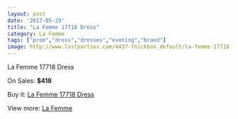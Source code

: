 ```yaml
---
layout: post
date: '2017-05-29'
title: "La Femme 17718 Dress"
category: La Femme
tags: ["prom","dress","dresses","evening","brand"]
image: http://www.lustparties.com/4437-thickbox_default/la-femme-17718-dress.jpg
---
```

La Femme 17718 Dress

On Sales: **$418**
<a href="https://www.lustparties.com/en/la-femme/1491-la-femme-17718-dress.html"><amp-img layout="responsive" width="600" height="600" src="//www.lustparties.com/4437-thickbox_default/la-femme-17718-dress.jpg" alt="La Femme 17718 Dress 0" /></a>
<a href="https://www.lustparties.com/en/la-femme/1491-la-femme-17718-dress.html"><amp-img layout="responsive" width="600" height="600" src="//www.lustparties.com/4438-thickbox_default/la-femme-17718-dress.jpg" alt="La Femme 17718 Dress 1" /></a>

Buy it: [La Femme 17718 Dress](https://www.lustparties.com/en/la-femme/1491-la-femme-17718-dress.html "La Femme 17718 Dress")

View more: [La Femme](https://www.lustparties.com/en/4-la-femme "La Femme")